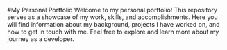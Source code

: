 #My Personal Portfolio
Welcome to my personal portfolio! This repository serves as a showcase of my work, skills, and accomplishments. Here you will find information about my background, projects I have worked on, and how to get in touch with me. Feel free to explore and learn more about my journey as a developer.
